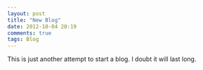 ```yaml
---
layout: post
title: "New Blog"
date: 2012-10-04 20:19
comments: true
tags: Blog
---
```


This is just another attempt to start a blog.  I doubt it will last long.
